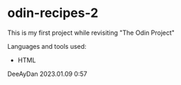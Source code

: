 # odin-recipes-2

This is my first project while revisiting "The Odin Project"

Languages and tools used:
- HTML

DeeAyDan
2023.01.09 0:57
